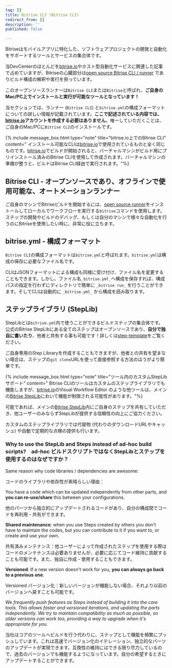 ```yaml
---
tag: []
title: Bitrise CLI (Bitrise CLI)
redirect_from: []
description: ''
published: false

---
```

Bitriseはモバイルアプリに特化した、ソフトウェアプロジェクトの開発と自動化をサポートするツールとサービスの集合体です。

当DevCenterのほとんどを[bitrise.io](https://www.bitrise.io)やホスト型自動化サービスに関連した記事で占めていますが、Bitriseの心臓部分は[open source Bitrise CLI / runner](https://github.com/bitrise-io/bitrise) でありビルド構成の解釈や実行を担っています。

このオープンソースランナーは`Bitrise CLI`または`Bitrise`と呼ばれ、**ご自身のMac/PC上でインストールと実行が可能なツールとなっています！**

当セクションでは、ランナー (`Bitrise CLI`) と`bitrise.yml`の構成フォーマットについての詳しい情報が記載されています。**ここで記述されている内容では、**[**bitrise.io**](https://www.bitrise.io)**アカウントを作成する必要はありません**。唯一していただくことは、ご自身のMac/PCに`Bitrise CLI`のインストールです。

{% include message_box.html type="note" title="bitrise.io上でのBitrise CLI" content=" インストール可能なCLIは[bitrise.io](https://www.bitrise.io)で使用されているものと全く同じものです。[bitrise.io](https://www.bitrise.io)でビルドが開始されると、バーチャルマシンがビルド用にプリインストール済みのBitrise CLIを使用して作成されます。バーチャルマシンの準備が整うと、ビルドはBitrise CLI経由で実行されます。"%}

## Bitrise CLI -  オープンソースであり、オフラインで使用可能な、オートメーションランナー

ご自身のマシンでBitriseビルドを開始するには、[open source runner](https://www.bitrise.io/cli)をインストールしてローカルでワークフローを実行する`bitrise`コマンドを使用します。ステップの開発やビルドのデバッグ、もしくは自分のマシンで様々な自動化を行うのにBitriseを使用したい時に、非常に役に立ちます。

## bitrise.yml - 構成フォーマット

`Bitrise CLI`の構成フォーマットは`bitrise.yml`と呼ばれます。`bitrise.yml`は構成の保存に必要なファイル名です。

CLIはJSONフォーマットによる構成も同様に受け付け、ファイル名を変更することもできます。しかし、ファイル名`_bitrise.yml_`へ構成を保存すれば、構成パスの指定を行わずにディレクトリで簡単に `_bitrise run_` を行うことができます。そしてCLIは自動的に `_bitrise.yml_` から構成を読み取ります。

## ステップライブラリ (StepLib)

StepLibとは`bitrise.yml`内で使うことができるビルドステップの集合体です。公式のBitrise StepLibにある全てのステップはオープンソースであり、**自分で独自に書いたり**、他者と共有する事も可能です！詳しくは[step-template](https://github.com/bitrise-steplib/step-template)をご覧ください。

ご自身専用のStep Libraryを作成することもできますが、他者との共有を望まない場合は、ステップの`git clone`URLを使って直接参照する方法のほうがより簡単です。

{% include message_box.html type="note" title="ツール内のカスタムStepLibサポート" content=" Bitrise CLIのツールはカスタムのステップライブラリでも機能しますが、[bitrise.io](https://www.bitrise.io)のVisual Workflow Editor のような他ツールは、メインの[Bitrise StepLib](https://github.com/bitrise-io/bitrise-steplib)において機能が制限される可能性があります。"%}

可能であれば、メインの[Bitrise StepLib](https://github.com/bitrise-io/bitrise-steplib)内にご自身のステップを共有していただき、他ユーザーのみならずStepLibが提供する信頼性の向上にご協力ください。

カスタムのステップライブラリでは代替物 (代わりのダウンロードURLやキャッシュ) や自動で定期的な点検の提供も行います。

### Why to use the StepLib and Steps instead of ad-hoc build scripts?　ad-hoc ビルドスクリプトではなくStepLibとステップを使用するのはなぜですか？

Same reason why code libraries / dependencies are awesome:

コードのライブラリや依存性が素晴らしい理由：

You have a code which can be updated independently from other parts, and **you can re-use/share** this between your configurations.

他のパーツから独立的にアップデートされるコードがあり、自分の構成間でコードを再利用・共有ができます。

**Shared maintenance**: when you use Steps created by others you don't have to maintain the codes, but you can contribute to it if you want to, or create and use your own.

共有済みメンテナンス：他ユーザーによって作成されたステップを使用する際はコードのメンテナンスは必要ありませんが、必要に応じてコード維持に貢献することも可能です。また、独自に作成・使用することもできます。

**Versioned**: If a new version doesn't work for you, **you can always go back to a previous one**.

Versioned バージョン化：新しいバージョンが機能しない場合、それより以前のバージョンへ戻すことも可能です。

_We frequently push features as Steps instead of building it into the core tools. This allows faster and versioned iterations, and updating the parts independently. We try to maintain compatibility as much as possible, so older versions can work too, providing a way to upgrade when it's appropriate for you._

当社はコアのツールへビルドを行う代わりに、ステップとして機能を頻繁にプッシュしています。これは高速でバージョン化のイテレーション、独立的なパーツのアップデートが実現できます。互換性の維持にはできる限り尽力しているので、過去のバージョンでも機能するようになっています。自分の希望するときにアップデートすることができます。